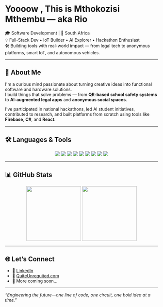 #  Yoooow , This is Mthokozisi Mthembu — aka Rio

🎓 Software Development | 📍 South Africa  
💡 Full-Stack Dev • IoT Builder • AI Explorer • Hackathon Enthusiast  
🛠 Building tools with real-world impact — from legal tech to anonymous platforms, smart IoT, and autonomous vehicles.

---

## 🚀 About Me

I'm a curious mind passionate about turning creative ideas into functional software and hardware solutions.  
I build things that solve problems — from **QR-based school safety systems** to **AI-augmented legal apps** and **anonymous social spaces**.

I've participated in national hackathons, led AI student initiatives, contributed to research, and built platforms from scratch using tools like **Firebase**, **C#**, and **React**.


---

## 🛠️ Languages & Tools

<p align="center">
  <img src="https://img.shields.io/badge/-JavaScript-F7DF1E?style=for-the-badge&logo=javascript&logoColor=black" />
  <img src="https://img.shields.io/badge/-CSharp-239120?style=for-the-badge&logo=c-sharp&logoColor=white" />
  <img src="https://img.shields.io/badge/-Python-3776AB?style=for-the-badge&logo=python&logoColor=white" />
  <img src="https://img.shields.io/badge/-React-20232A?style=for-the-badge&logo=react&logoColor=61DAFB" />
  <img src="https://img.shields.io/badge/-Firebase-FFCA28?style=for-the-badge&logo=firebase&logoColor=black" />
  <img src="https://img.shields.io/badge/-Azure-0078D4?style=for-the-badge&logo=microsoft-azure&logoColor=white" />
  <img src="https://img.shields.io/badge/-Raspberry%20Pi-C51A4A?style=for-the-badge&logo=raspberry-pi&logoColor=white" />
  <img src="https://img.shields.io/badge/-NVIDIA-76B900?style=for-the-badge&logo=nvidia&logoColor=white" />
  <img src="https://img.shields.io/badge/-VS%20Code-007ACC?style=for-the-badge&logo=visual-studio-code&logoColor=white" />
</p>

---

## 📊 GitHub Stats

<p align="center">
  <img src="https://github-readme-stats.vercel.app/api?username=Riotolondon&show_icons=true&theme=radical" height="180" />
  <img src="https://github-readme-stats.vercel.app/api/top-langs/?username=Riotolondon&layout=compact&theme=radical" height="180" />
</p>

---

## 🌐 Let’s Connect

- 💼 [LinkedIn](https://linkedin.com/in/mthokozisi-mthembu-168569204)
- 💬 [QuiteUnrequited.com](https://quiteunrequited.com)
- 🌱 More coming soon...

---

_“Engineering the future—one line of code, one circuit, one bold idea at a time.”_

